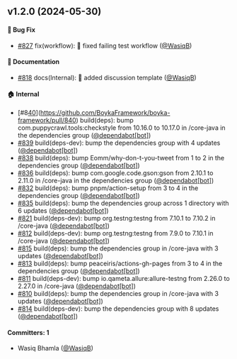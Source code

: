 ## v1.2.0 (2024-05-30)

#### :bug: Bug Fix
* [#827](https://github.com/BoykaFramework/boyka-framework/pull/827) fix(workflow): :bug: fixed failing test workflow ([@WasiqB](https://github.com/WasiqB))

#### :memo: Documentation
* [#818](https://github.com/BoykaFramework/boyka-framework/pull/818) docs(Internal): :memo: added discussion template ([@WasiqB](https://github.com/WasiqB))

#### :house: Internal
* [#8[40](https://github.com/BoykaFramework/boyka-framework/actions/runs/9297976665/job/25589039158#step:11:41)](https://github.com/BoykaFramework/boyka-framework/pull/840) build(deps): bump com.puppycrawl.tools:checkstyle from 10.16.0 to 10.17.0 in /core-java in the dependencies group ([@dependabot[bot]](https://github.com/apps/dependabot))
* [#839](https://github.com/BoykaFramework/boyka-framework/pull/839) build(deps-dev): bump the dependencies group with 4 updates ([@dependabot[bot]](https://github.com/apps/dependabot))
* [#838](https://github.com/BoykaFramework/boyka-framework/pull/838) build(deps): bump Eomm/why-don-t-you-tweet from 1 to 2 in the dependencies group ([@dependabot[bot]](https://github.com/apps/dependabot))
* [#836](https://github.com/BoykaFramework/boyka-framework/pull/836) build(deps): bump com.google.code.gson:gson from 2.10.1 to 2.11.0 in /core-java in the dependencies group ([@dependabot[bot]](https://github.com/apps/dependabot))
* [#832](https://github.com/BoykaFramework/boyka-framework/pull/832) build(deps): bump pnpm/action-setup from 3 to 4 in the dependencies group ([@dependabot[bot]](https://github.com/apps/dependabot))
* [#835](https://github.com/BoykaFramework/boyka-framework/pull/835) build(deps): bump the dependencies group across 1 directory with 6 updates ([@dependabot[bot]](https://github.com/apps/dependabot))
* [#821](https://github.com/BoykaFramework/boyka-framework/pull/821) build(deps-dev): bump org.testng:testng from 7.10.1 to 7.10.2 in /core-java ([@dependabot[bot]](https://github.com/apps/dependabot))
* [#812](https://github.com/BoykaFramework/boyka-framework/pull/812) build(deps-dev): bump org.testng:testng from 7.9.0 to 7.10.1 in /core-java ([@dependabot[bot]](https://github.com/apps/dependabot))
* [#815](https://github.com/BoykaFramework/boyka-framework/pull/815) build(deps): bump the dependencies group in /core-java with 3 updates ([@dependabot[bot]](https://github.com/apps/dependabot))
* [#813](https://github.com/BoykaFramework/boyka-framework/pull/813) build(deps): bump peaceiris/actions-gh-pages from 3 to 4 in the dependencies group ([@dependabot[bot]](https://github.com/apps/dependabot))
* [#811](https://github.com/BoykaFramework/boyka-framework/pull/811) build(deps-dev): bump io.qameta.allure:allure-testng from 2.26.0 to 2.27.0 in /core-java ([@dependabot[bot]](https://github.com/apps/dependabot))
* [#810](https://github.com/BoykaFramework/boyka-framework/pull/810) build(deps): bump the dependencies group in /core-java with 3 updates ([@dependabot[bot]](https://github.com/apps/dependabot))
* [#814](https://github.com/BoykaFramework/boyka-framework/pull/814) build(deps-dev): bump the dependencies group with 8 updates ([@dependabot[bot]](https://github.com/apps/dependabot))

#### Committers: 1
- Wasiq Bhamla ([@WasiqB](https://github.com/WasiqB))